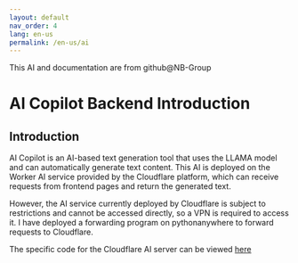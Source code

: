 ```yaml
---
layout: default
nav_order: 4
lang: en-us
permalink: /en-us/ai
---
```


This AI and documentation are from github@NB-Group
# AI Copilot Backend Introduction
## Introduction
AI Copilot is an AI-based text generation tool that uses the LLAMA model and can automatically generate text content.
This AI is deployed on the Worker AI service provided by the Cloudflare platform, which can receive requests from frontend pages and return the generated text.

However, the AI service currently deployed by Cloudflare is subject to restrictions and cannot be accessed directly, so a VPN is required to access it.
I have deployed a forwarding program on pythonanywhere to forward requests to Cloudflare.

The specific code for the Cloudflare AI server can be viewed [here](https://github.com/tjy-gitnub/win12/blob/main/scripts/AI%20Copilot%20service/Cloudflare%20AI.js)
